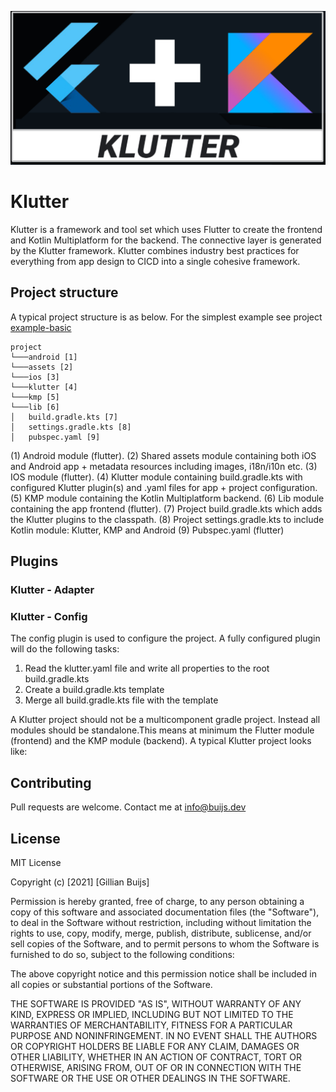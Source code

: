 ![This is an image](example-basic/assets/metadata/icon/banner.png)

# Klutter

Klutter is a framework and tool set which uses Flutter to create the frontend
and Kotlin Multiplatform for the backend. The connective layer is generated
by the Klutter framework. Klutter combines industry best practices
for everything from app design to CICD into a single cohesive framework.

## Project structure

A typical project structure is as below. For the simplest example see project [example-basic](example-basic)

```
project
└───android [1]
└───assets [2]
└───ios [3]
└───klutter [4]
└───kmp [5]
└───lib [6]
│   build.gradle.kts [7]
│   settings.gradle.kts [8] 
│   pubspec.yaml [9] 
```

(1) Android module (flutter).
(2) Shared assets module containing both iOS and Android app + metadata resources including images, i18n/i10n etc.
(3) IOS module (flutter).
(4) Klutter module containing build.gradle.kts with configured Klutter plugin(s) and .yaml files for app + project configuration.
(5) KMP module containing the Kotlin Multiplatform backend.
(6) Lib module containing the app frontend (flutter).
(7) Project build.gradle.kts which adds the Klutter plugins to the classpath.
(8) Project settings.gradle.kts to include Kotlin module: Klutter, KMP and Android
(9) Pubspec.yaml (flutter)

## Plugins

### Klutter - Adapter

### Klutter - Config
The config plugin is used to configure the project.
A fully configured plugin will do the following tasks:
<ol>
  <li>Read the klutter.yaml file and write all properties to the root build.gradle.kts</li>
  <li>Create a build.gradle.kts template</li>
  <li>Merge all build.gradle.kts file with the template</li>
</ol>

A Klutter project should not be a multicomponent gradle project.
Instead all modules should be standalone.This means at minimum the
Flutter module (frontend) and the KMP module (backend). A typical 
Klutter project looks like:




## Contributing
Pull requests are welcome. Contact me at info@buijs.dev

## License
MIT License

Copyright (c) [2021] [Gillian Buijs]

Permission is hereby granted, free of charge, to any person obtaining a copy
of this software and associated documentation files (the "Software"), to deal
in the Software without restriction, including without limitation the rights
to use, copy, modify, merge, publish, distribute, sublicense, and/or sell
copies of the Software, and to permit persons to whom the Software is
furnished to do so, subject to the following conditions:

The above copyright notice and this permission notice shall be included in all
copies or substantial portions of the Software.

THE SOFTWARE IS PROVIDED "AS IS", WITHOUT WARRANTY OF ANY KIND, EXPRESS OR
IMPLIED, INCLUDING BUT NOT LIMITED TO THE WARRANTIES OF MERCHANTABILITY,
FITNESS FOR A PARTICULAR PURPOSE AND NONINFRINGEMENT. IN NO EVENT SHALL THE
AUTHORS OR COPYRIGHT HOLDERS BE LIABLE FOR ANY CLAIM, DAMAGES OR OTHER
LIABILITY, WHETHER IN AN ACTION OF CONTRACT, TORT OR OTHERWISE, ARISING FROM,
OUT OF OR IN CONNECTION WITH THE SOFTWARE OR THE USE OR OTHER DEALINGS IN THE
SOFTWARE.